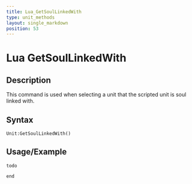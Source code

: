 ```yaml
---
title: Lua_GetSoulLinkedWith
type: unit_methods
layout: single_markdown
position: 53
---
```


# Lua GetSoulLinkedWith

## Description

This command is used when selecting a unit that the scripted unit is soul linked with.

## Syntax

```
Unit:GetSoulLinkedWith()
```

## Usage/Example

```
todo

end
```
